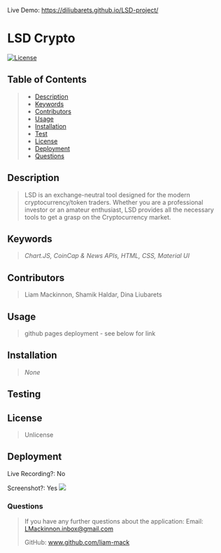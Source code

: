 Live Demo: https://diliubarets.github.io/LSD-project/

# LSD Crypto
[![License](https://img.shields.io/badge/License-Unlicense-blue.svg)](https://opensource.org/licenses/Unlicense)

## Table of Contents
> - [Description](#Description)
> - [Keywords](#Keywords)
> - [Contributors](#Contributors)
> - [Usage](#Usage)
> - [Installation](#Installation)
> - [Test](#Testing)
> - [License](#License)
> - [Deployment](#Deployment)
> - [Questions](#Questions)

## Description
>LSD is an exchange-neutral tool designed for the modern cryptocurrency/token traders. Whether you are a professional investor or an amateur enthusiast, LSD provides all the necessary tools to get a grasp on the Cryptocurrency market.

## Keywords
>*Chart.JS, CoinCap & News APIs, HTML, CSS, Material UI*

## Contributors
>Liam Mackinnon, Shamik Haldar, Dina Liubarets

## Usage 
>github pages deployment - see below for link

## Installation
>*None*

## Testing
>

## License
>Unlicense

## Deployment
Live Recording?: No  

Screenshot?: Yes
![](images/Deployed.png)

### Questions
>If you have any further questions about the application:
>Email: LMackinnon.inbox@gmail.com
>
>GitHub: www.github.com/liam-mack


